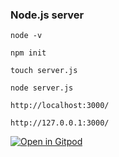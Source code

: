 ### Node.js server

```
node -v

npm init

touch server.js

node server.js

http://localhost:3000/

http://127.0.0.1:3000/

```
[![Open in Gitpod](https://gitpod.io/button/open-in-gitpod.svg)](https://gitpod.io#snapshot/0db0b128-4427-4692-a9e7-0c0b8309208e)
